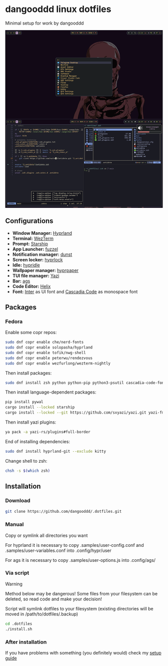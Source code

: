 # dangooddd linux dotfiles
Minimal setup for work by dangooddd

<img align="center" src="./.samples/look.png">

## Configurations 
* **Window Manager:** [Hyprland](https://github.com/hyprwm/Hyprland)
* **Terminal:** [WezTerm](https://github.com/wez/wezterm)
* **Prompt:** [Starship](https://github.com/starship/starship)
* **App Launcher:** [fuzzel](https://codeberg.org/dnkl/fuzzel)
* **Notification manager:** [dunst](https://github.com/dunst-project/dunst)
* **Screen locker:** [hyprlock](https://github.com/hyprwm/hyprlock)
* **Idle:** [hypridle](https://github.com/hyprwm/hypridle)
* **Wallpaper manager:** [hyprpaper](https://github.com/hyprwm/hyprpaper)
* **TUI file manager:** [Yazi](https://github.com/sxyazi/yazi)
* **Bar:** [ags](https://github.com/Aylur/ags)
* **Code Editor:** [Helix](https://github.com/helix-editor/helix)
* **Font:** [Inter](https://github.com/rsms/inter) as UI font and [Cascadia Code](https://github.com/microsoft/cascadia-code) as monospace font

## Packages
### Fedora
Enable some copr repos:
```bash 
sudo dnf copr enable che/nerd-fonts
sudo dnf copr enable solopasha/hyprland
sudo dnf copr enable tofik/nwg-shell
sudo dnf copr enable peterwu/rendezvous 
sudo dnf copr enable wezfurlong/wezterm-nightly
```
Then install packages:
```bash
sudo dnf install zsh python python-pip python3-psutil cascadia-code-fonts cascadia-code-pl-fonts rsms-inter-fonts nerd-fonts bibata-cursor-themes grim slurp wl-clipboard papirus-icon-theme unar jq fd-find ripgrep fzf poppler network-manager-applet blueman pamixer brightnessctl wezterm fuzzel nwg-look kvantum qt6ct zoxide cargo dunst aylurs-gtk-shell-git helix just hyprpaper hyprlock hypridle
```
Then install language-dependent packages:
```bash
pip install pywal
cargo install --locked starship
cargo install --locked --git https://github.com/sxyazi/yazi.git yazi-fm yazi-cli
```
Then install yazi plugins:
```bash
ya pack -a yazi-rs/plugins#full-border
```
End of installing dependencies:
```bash
sudo dnf install hyprland-git --exclude kitty
```
Change shell to zsh:
```bash
chsh -s $(which zsh)
```

## Installation

### Download
```bash
git clone https://github.com/dangooddd/.dotfiles.git
```

### Manual
Copy or symlink all directories you want

For hyprland it is necessary to copy .samples/user-config.conf and .samples/user-variables.conf into .config/hypr/user

For ags it is necessary to copy .samples/user-options.js into .config/ags/

### Via script
> [!Warning]
> Method below may be dangerous! Some files from your filesystem can be deleted, so read code and make your decision!

Script will symlink dotfiles to your filesystem (existing directories will be moved in /path/to/dotfiles/.backup)
```bash
cd .dotfiles
./install.sh
```

### After installation
If you have problems with something (you definitely would)
check my [setup guide](SETUP.md)

